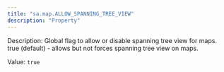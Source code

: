 ```yaml
---
title: "sa.map.ALLOW_SPANNING_TREE_VIEW"
description: "Property"
---
```


Description: Global flag to allow or disable spanning tree view for maps.
true (default) - allows but not forces spanning tree view on maps.

Value: `true`